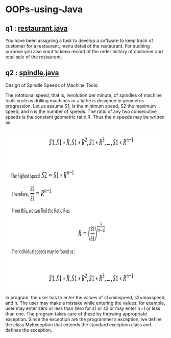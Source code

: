 # OOPs-using-Java

## q1 : [restaurant.java](https://github.com/subhankar01/OOPs-using-Java/blob/main/restaurant.java)
You have been assigning a task to develop a software to keep track of customer for a restaurant, menu detail of the restaurant. For auditing purpose you also want to keep record of the order history of customer and total sale of the restaurant.

## q2 : [spindle.java](https://github.com/subhankar01/OOPs-using-Java/blob/main/spindle.java)

Design of Spindle Speeds of Machine Tools:

The rotational speed, that is, revolution per minute, of spindles of machine tools such as drilling machines or a lathe is designed in geometric progression. Let us assume S1, is the minimum speed, S2 the maximum speed, and n is the number of speeds. The ratio of any two consecutive speeds is the constant geometric ratio R. Thus the n speeds may be written as:

<img src="https://github.com/subhankar01/OOPs-using-Java/blob/main/repo%20images/q2.PNG" width=1000, height=500>

In program, the user has to enter the values of s1=minspeed, s2=maxspeed, and n. The user may make a mistake while entering the values; for example, user may enter zero or less than zero for s1 or s2 or may enter n=1 or less than one. The program takes care of these by throwing appropriate exception. Since the exception are the programmer’s exception, we define the class MyException that extends the standard exception class and defines the exception.
